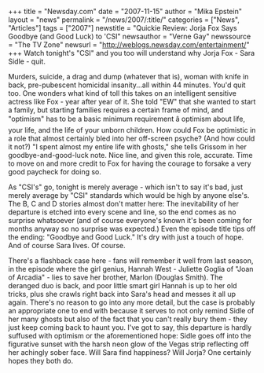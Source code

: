 +++
title = "Newsday.com"
date = "2007-11-15"
author = "Mika Epstein"
layout = "news"
permalink = "/news/2007/:title/"
categories = ["News", "Articles"]
tags = ["2007"]
newstitle = "Quickie Review: Jorja Fox Says Goodbye (and Good Luck) to 'CSI"
newsauthor = "Verne Gay"
newssource = "The TV Zone"
newsurl = "http://weblogs.newsday.com/entertainment/"
+++
Watch tonight's "CSI" and you too will understand why Jorja Fox - Sara Sidle - quit.

Murders, suicide, a drag and dump (whatever that is), woman with knife in back, pre-pubescent homicidal insanity...all within 44 minutes. You'd quit too. One wonders what kind of toll this takes on an intelligent sensitive actress like Fox - year after year of it. She told "EW" that she wanted to start a family, but starting families requires a certain frame of mind, and "optimism" has to be a basic minimum requirement â optimism about life, your life, and the life of your unborn children. How could Fox be optimistic in a role that almost certainly bled into her off-screen psyche? (And how could it not?) "I spent almost my entire life with ghosts," she tells Grissom in her goodbye-and-good-luck note. Nice line, and given this role, accurate. Time to move on and more credit to Fox for having the courage to forsake a very good paycheck for doing so.

As "CSI's" go, tonight is merely average - which isn't to say it's bad, just merely average by "CSI" standards which would be high by anyone else's. The B, C and D stories almost don't matter here: The inevitability of her departure is etched into every scene and line, so the end comes as no surprise whatsoever (and of course everyone's known it's been coming for months anyway so no surprise was expected.) Even the episode title tips off the ending: "Goodbye and Good Luck." It's dry with just a touch of hope. And of course Sara lives. Of course.

There's a flashback case here - fans will remember it well from last season, in the episode where the girl genius, Hannah West - Juliette Goglia of "Joan of Arcadia" - lies to save her brother, Marlon (Douglas Smith). The deranged duo is back, and poor little smart girl Hannah is up to her old tricks, plus she crawls right back into Sara's head and messes it all up again. There's no reason to go into any more detail, but the case is probably an appropriate one to end with because it serves to not only remind Sidle of her many ghosts but also of the fact that you can't really bury them - they just keep coming back to haunt you. I've got to say, this departure is hardly suffused with optimism or the aforementioned hope: Sidle goes off into the figurative sunset with the harsh neon glow of the Vegas strip reflecting off her achingly sober face. Will Sara find happiness? Will Jorja? One certainly hopes they both do.  
